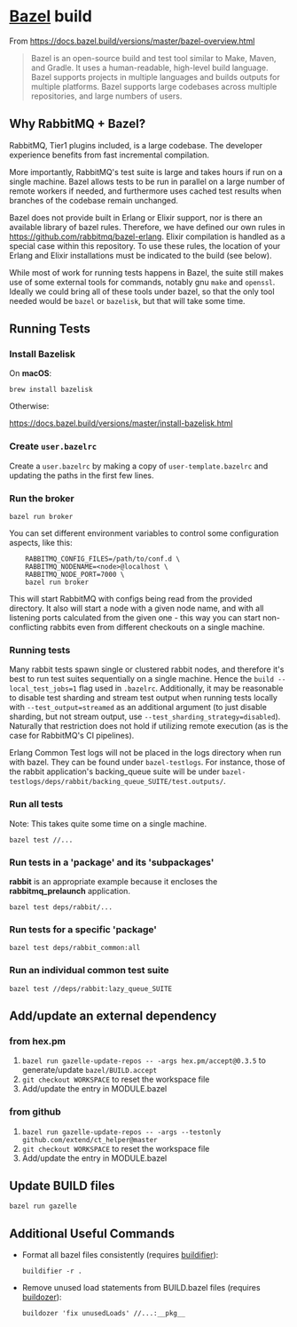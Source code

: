 # [Bazel](https://www.bazel.build/) build

From https://docs.bazel.build/versions/master/bazel-overview.html
> Bazel is an open-source build and test tool similar to Make, Maven, and Gradle. It uses a human-readable, high-level build language. Bazel supports projects in multiple languages and builds outputs for multiple platforms. Bazel supports large codebases across multiple repositories, and large numbers of users.

## Why RabbitMQ + Bazel?

RabbitMQ, Tier1 plugins included, is a large codebase. The developer experience benefits from fast incremental compilation.

More importantly, RabbitMQ's test suite is large and takes hours if run on a single machine. Bazel allows tests to be run in parallel on a large number of remote workers if needed, and furthermore uses cached test results when branches of the codebase remain unchanged.

Bazel does not provide built in Erlang or Elixir support, nor is there an available library of bazel rules. Therefore, we have defined our own rules in https://github.com/rabbitmq/bazel-erlang. Elixir compilation is handled as a special case within this repository. To use these rules, the location of your Erlang and Elixir installations must be indicated to the build (see below).

While most of work for running tests happens in Bazel, the suite still makes use of some external tools for commands, notably gnu `make` and `openssl`. Ideally we could bring all of these tools under bazel, so that the only tool needed would be `bazel` or `bazelisk`, but that will take some time.

## Running Tests

### Install Bazelisk

On **macOS**:

`brew install bazelisk`

Otherwise:

https://docs.bazel.build/versions/master/install-bazelisk.html

### Create `user.bazelrc`

Create a `user.bazelrc` by making a copy of `user-template.bazelrc` and updating the paths in the first few lines.

### Run the broker

`bazel run broker`

You can set different environment variables to control some configuration aspects, like this:

```
    RABBITMQ_CONFIG_FILES=/path/to/conf.d \
    RABBITMQ_NODENAME=<node>@localhost \
    RABBITMQ_NODE_PORT=7000 \
    bazel run broker
```

This will start RabbitMQ with configs being read from the provided directory. It also will start a node with a given node name, and with all listening ports calculated from the given one - this way you can start non-conflicting rabbits even from different checkouts on a single machine.


### Running tests

Many rabbit tests spawn single or clustered rabbit nodes, and therefore it's best to run test suites sequentially on a single machine. Hence the `build --local_test_jobs=1` flag used in `.bazelrc`. Additionally, it may be reasonable to disable test sharding and stream test output when running tests locally with `--test_output=streamed` as an additional argument (to just disable sharding, but not stream output, use `--test_sharding_strategy=disabled`). Naturally that restriction does not hold if utilizing remote execution (as is the case for RabbitMQ's CI pipelines).

Erlang Common Test logs will not be placed in the logs directory when run with bazel. They can be found under `bazel-testlogs`. For instance, those of the rabbit application's backing_queue suite will be under `bazel-testlogs/deps/rabbit/backing_queue_SUITE/test.outputs/`.

### Run all tests

Note: This takes quite some time on a single machine.

`bazel test //...`

### Run tests in a 'package' and its 'subpackages'

**rabbit** is an appropriate example because it encloses the **rabbitmq_prelaunch** application.

`bazel test deps/rabbit/...`

### Run tests for a specific 'package'

`bazel test deps/rabbit_common:all`

### Run an individual common test suite

`bazel test //deps/rabbit:lazy_queue_SUITE`

## Add/update an external dependency

### from hex.pm

1. `bazel run gazelle-update-repos -- -args hex.pm/accept@0.3.5` to generate/update `bazel/BUILD.accept`
1. `git checkout WORKSPACE` to reset the workspace file
1. Add/update the entry in MODULE.bazel

### from github 

1. `bazel run gazelle-update-repos -- -args --testonly github.com/extend/ct_helper@master`
1. `git checkout WORKSPACE` to reset the workspace file
1. Add/update the entry in MODULE.bazel

## Update BUILD files

`bazel run gazelle`

## Additional Useful Commands

- Format all bazel files consistently (requires [buildifier](https://github.com/bazelbuild/buildtools/blob/master/buildifier/README.md)):

  `buildifier -r .`

- Remove unused load statements from BUILD.bazel files (requires [buildozer](https://github.com/bazelbuild/buildtools/blob/master/buildozer/README.md)):

  `buildozer 'fix unusedLoads' //...:__pkg__`
